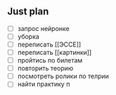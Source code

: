 ## Just plan
- [ ] запрос нейронке
- [ ] уборка
- [ ] переписать [[ЭССЕ]]
- [ ] переписать [[картинки]]
- [ ] пройтись по билетам 
- [ ] повторить теорию 
- [ ] посмотреть ролики по телрии
- [ ] найти практику п
